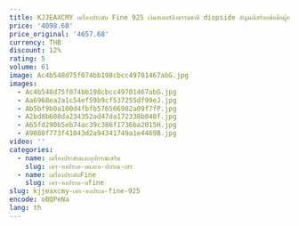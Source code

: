 ```yaml
---
title: KJJEAXCMY เครื่องประดับ Fine 925 เงินสเตอร์ลิงธรรมชาติ diopside อัญมณีสร้อยข้อมือผู้หญิงสีเหลืองทอง Deluxe Edition ส่งของขวัญแฟน
price: '4098.68'
price_original: '4657.68'
currency: THB
discount: 12%
rating: 5
volume: 61
image: Ac4b548d75f074bb198cbcc49701467abG.jpg
images:
  - Ac4b548d75f074bb198cbcc49701467abG.jpg
  - Aa6968ea2a1c54ef59b9cf537255df99eJ.jpg
  - Ab5bf9b0a100d4fbfb576566982a09f7fP.jpg
  - A2bd8b608da234352ad47da172338b040f.jpg
  - A65fd290b5eb74ac39c386f1736ba2015H.jpg
  - A9088f773f41043d2a94341749a1e4469B.jpg
video: ''
categories:
  - name: เครื่องประดับและอุปกรณ์เสริม
    slug: เคร-องประด-บและอ-ปกรณ-เสร
  - name: เครื่องประดับFine
    slug: เคร-องประด-บfine
slug: kjjeaxcmy-เคร-องประด-fine-925
encode: oBQPeNa
lang: th
---
```

  
